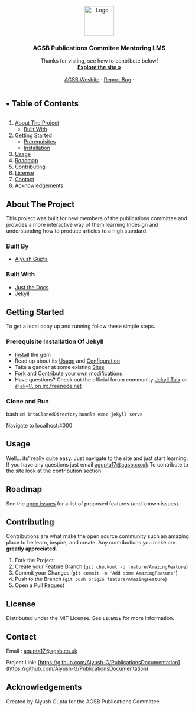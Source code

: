<!--[![Contributors][contributors-shield]][contributors-url]
[![Forks][forks-shield]][forks-url]
[![Stargazers][stars-shield]][stars-url]
[![Issues][issues-shield]][issues-url] -->
<!--[![MIT License][license-shield]][license-url]-->
<!--[![LinkedIn][linkedin-shield]][linkedin-url]-->



<!-- PROJECT LOGO -->
<br />
<p align="center">
  <a href="https://github.com/Aiyush-G/PublicationsDocumentation">
    <img src="https://pbs.twimg.com/profile_images/693741893142888448/JmprlMVi.jpg" alt="Logo" width="80" height="80">
  </a>

  <h3 align="center">AGSB Publications Commitee Mentoring LMS</h3>

  <p align="center">
    Thanks for visting, see how to contribute below! 
    <br />
    <a href="https://aiyush-g.github.io/PublicationsDocumentation/"><strong>Explore the site »</strong></a>
    <br />
    <br />
    <a href="http://www.agsb.co.uk">AGSB Wesbite</a>
    ·
    <a href="https://github.com/Aiyush-G/PublicationsDocumentation/issues">Report Bug</a>
    ·
    <!--<a href="https://github.com/github_username/repo_name/issues">Request Feature</a>-->
  </p>
</p>



<!-- TABLE OF CONTENTS -->
<details open="open">
  <summary><h2 style="display: inline-block">Table of Contents</h2></summary>
  <ol>
    <li>
      <a href="#about-the-project">About The Project</a>
      <ul>
        <li><a href="#built-with">Built With</a></li>
      </ul>
    </li>
    <li>
      <a href="#getting-started">Getting Started</a>
      <ul>
        <li><a href="#prerequisites">Prerequisites</a></li>
        <li><a href="#installation">Installation</a></li>
      </ul>
    </li>
    <li><a href="#usage">Usage</a></li>
    <li><a href="#roadmap">Roadmap</a></li>
    <li><a href="#contributing">Contributing</a></li>
    <li><a href="#license">License</a></li>
    <li><a href="#contact">Contact</a></li>
    <li><a href="#acknowledgements">Acknowledgements</a></li>
  </ol>
</details>



<!-- ABOUT THE PROJECT -->
## About The Project


This project was built for new members of the publications committee and provides a more interactive way of them learning Indesign and understanding how to produce articles to a high standard.


### Built By

* [Aiyush Gupta](https://github.com/Aiyush-G)

### Built With
* [Just the Docs](https://github.com/pmarsceill/just-the-docs)
* [Jekyll](https://github.com/jekyll/jekyll)

<!-- GETTING STARTED -->
## Getting Started

To get a local copy up and running follow these simple steps.


### Prerequisite Installation Of Jekyll

* [Install](https://jekyllrb.com/docs/installation/) the gem
* Read up about its [Usage](https://jekyllrb.com/docs/usage/) and [Configuration](https://jekyllrb.com/docs/configuration/)
* Take a gander at some existing [Sites](https://github.com/jekyll/jekyll/wiki/sites)
* [Fork](https://github.com/jekyll/jekyll/fork) and [Contribute](https://jekyllrb.com/docs/contributing/) your own modifications
* Have questions? Check out the official forum community [Jekyll Talk](https://talk.jekyllrb.com/) or [`#jekyll` on irc.freenode.net](https://botbot.me/freenode/jekyll/)

### Clone and Run
bash
```cd intoClonedDirectory```
```bundle exec jekyll serve```

Navigate to localhost:4000

<!-- USAGE EXAMPLES -->
## Usage

Well... its' really quite easy. Just navigate to the site and just start learning.
If you have any questions just email agupta17@agsb.co.uk
To contribute to the site look at the contribution section.



<!-- ROADMAP -->
## Roadmap

See the [open issues](https://github.com/Aiyush-G/PublicationsDocumentation/issues) for a list of proposed features (and known issues).



<!-- CONTRIBUTING -->
## Contributing

Contributions are what make the open source community such an amazing place to be learn, inspire, and create. Any contributions you make are **greatly appreciated**.

1. Fork the Project
2. Create your Feature Branch (`git checkout -b feature/AmazingFeature`)
3. Commit your Changes (`git commit -m 'Add some AmazingFeature'`)
4. Push to the Branch (`git push origin feature/AmazingFeature`)
5. Open a Pull Request



<!-- LICENSE -->
## License

Distributed under the MIT License. See `LICENSE` for more information.



<!-- CONTACT -->
## Contact

Email : agupta17@agsb.co.uk

Project Link: [https://github.com/Aiyush-G/PublicationsDocumentation](https://github.com/Aiyush-G/PublicationsDocumentation)



<!-- ACKNOWLEDGEMENTS -->
## Acknowledgements

Created by Aiyush Gupta for the AGSB Publications Committee





<!-- MARKDOWN LINKS & IMAGES -->
<!-- https://www.markdownguide.org/basic-syntax/#reference-style-links -->
[contributors-shield]: https://img.shields.io/github/contributors/github_username/repo.svg?style=for-the-badge
[contributors-url]: https://github.com/github_username/repo/graphs/contributors
[forks-shield]: https://img.shields.io/github/forks/github_username/repo.svg?style=for-the-badge
[forks-url]: https://github.com/github_username/repo/network/members
[stars-shield]: https://img.shields.io/github/stars/github_username/repo.svg?style=for-the-badge
[stars-url]: https://github.com/github_username/repo/stargazers
[issues-shield]: https://img.shields.io/github/issues/github_username/repo.svg?style=for-the-badge
[issues-url]: https://github.com/github_username/repo/issues
[license-shield]: https://img.shields.io/github/license/github_username/repo.svg?style=for-the-badge
[license-url]: https://github.com/github_username/repo/blob/master/LICENSE.txt
[linkedin-shield]: https://img.shields.io/badge/-LinkedIn-black.svg?style=for-the-badge&logo=linkedin&colorB=555
[linkedin-url]: https://linkedin.com/in/github_username
